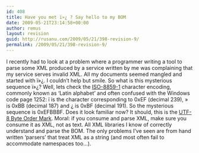 ```yaml
---
id: 408
title: Have you met ï»¿ ? Say hello to my BOM
date: 2009-05-21T23:14:58+00:00
author: remus
layout: revision
guid: http://rusanu.com/2009/05/21/398-revision-9/
permalink: /2009/05/21/398-revision-9/
---
```

I recently had to look at a problem where a programmer writing a tool to parse some XML produced by a service written by me was complaining that my service serves invalid XML. All my documents seemed mangled and started with &#239;&#187;&#191;. I couldn&#8217;t help but smile. So what is this mysterious sequence &#239;&#187;&#191;? Well, lets check the <a href="http://en.wikipedia.org/wiki/ISO_8859-1" target="_blank">ISO-8859-1</a> character encoding, commonly known as &#8216;Latin alphabet&#8217; and often confused with the Windows code page 1252: &#239; is the character corresponding to 0xEF (decimal 239), &#187; is 0xBB (decimal 187) and &#191; is 0xBF (decimal 191). So the mysterious sequence is 0xEFBBBF. Does it look familiar now? It should, this is the <a href="http://en.wikipedia.org/wiki/Byte-order_mark" target="_blank">UTF-8 Byte Order Mark</a>. Moral: if you consume and parse XML, make sure you consume it as XML, not as text. All XML libraries I know of correctly understand and parse the BOM. The only problems I&#8217;ve seen are from hand written &#8216;parsers&#8217; that treat XML as a string (and most often fail to accommodate namespaces too&#8230;).